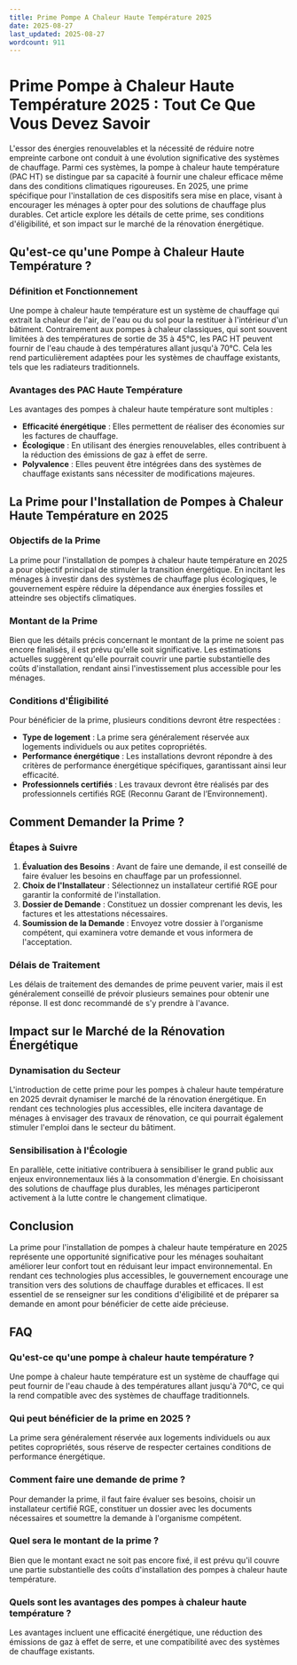 ```yaml
---
title: Prime Pompe A Chaleur Haute Température 2025
date: 2025-08-27
last_updated: 2025-08-27
wordcount: 911
---
```


# Prime Pompe à Chaleur Haute Température 2025 : Tout Ce Que Vous Devez Savoir

L'essor des énergies renouvelables et la nécessité de réduire notre empreinte carbone ont conduit à une évolution significative des systèmes de chauffage. Parmi ces systèmes, la pompe à chaleur haute température (PAC HT) se distingue par sa capacité à fournir une chaleur efficace même dans des conditions climatiques rigoureuses. En 2025, une prime spécifique pour l'installation de ces dispositifs sera mise en place, visant à encourager les ménages à opter pour des solutions de chauffage plus durables. Cet article explore les détails de cette prime, ses conditions d'éligibilité, et son impact sur le marché de la rénovation énergétique.

## Qu'est-ce qu'une Pompe à Chaleur Haute Température ?

### Définition et Fonctionnement

Une pompe à chaleur haute température est un système de chauffage qui extrait la chaleur de l'air, de l'eau ou du sol pour la restituer à l'intérieur d'un bâtiment. Contrairement aux pompes à chaleur classiques, qui sont souvent limitées à des températures de sortie de 35 à 45°C, les PAC HT peuvent fournir de l'eau chaude à des températures allant jusqu'à 70°C. Cela les rend particulièrement adaptées pour les systèmes de chauffage existants, tels que les radiateurs traditionnels.

### Avantages des PAC Haute Température

Les avantages des pompes à chaleur haute température sont multiples :

- **Efficacité énergétique** : Elles permettent de réaliser des économies sur les factures de chauffage.
- **Écologique** : En utilisant des énergies renouvelables, elles contribuent à la réduction des émissions de gaz à effet de serre.
- **Polyvalence** : Elles peuvent être intégrées dans des systèmes de chauffage existants sans nécessiter de modifications majeures.

## La Prime pour l'Installation de Pompes à Chaleur Haute Température en 2025

### Objectifs de la Prime

La prime pour l'installation de pompes à chaleur haute température en 2025 a pour objectif principal de stimuler la transition énergétique. En incitant les ménages à investir dans des systèmes de chauffage plus écologiques, le gouvernement espère réduire la dépendance aux énergies fossiles et atteindre ses objectifs climatiques.

### Montant de la Prime

Bien que les détails précis concernant le montant de la prime ne soient pas encore finalisés, il est prévu qu'elle soit significative. Les estimations actuelles suggèrent qu'elle pourrait couvrir une partie substantielle des coûts d'installation, rendant ainsi l'investissement plus accessible pour les ménages.

### Conditions d'Éligibilité

Pour bénéficier de la prime, plusieurs conditions devront être respectées :

- **Type de logement** : La prime sera généralement réservée aux logements individuels ou aux petites copropriétés.
- **Performance énergétique** : Les installations devront répondre à des critères de performance énergétique spécifiques, garantissant ainsi leur efficacité.
- **Professionnels certifiés** : Les travaux devront être réalisés par des professionnels certifiés RGE (Reconnu Garant de l’Environnement).

## Comment Demander la Prime ?

### Étapes à Suivre

1. **Évaluation des Besoins** : Avant de faire une demande, il est conseillé de faire évaluer les besoins en chauffage par un professionnel.
2. **Choix de l'Installateur** : Sélectionnez un installateur certifié RGE pour garantir la conformité de l'installation.
3. **Dossier de Demande** : Constituez un dossier comprenant les devis, les factures et les attestations nécessaires.
4. **Soumission de la Demande** : Envoyez votre dossier à l'organisme compétent, qui examinera votre demande et vous informera de l'acceptation.

### Délais de Traitement

Les délais de traitement des demandes de prime peuvent varier, mais il est généralement conseillé de prévoir plusieurs semaines pour obtenir une réponse. Il est donc recommandé de s'y prendre à l'avance.

## Impact sur le Marché de la Rénovation Énergétique

### Dynamisation du Secteur

L'introduction de cette prime pour les pompes à chaleur haute température en 2025 devrait dynamiser le marché de la rénovation énergétique. En rendant ces technologies plus accessibles, elle incitera davantage de ménages à envisager des travaux de rénovation, ce qui pourrait également stimuler l'emploi dans le secteur du bâtiment.

### Sensibilisation à l'Écologie

En parallèle, cette initiative contribuera à sensibiliser le grand public aux enjeux environnementaux liés à la consommation d'énergie. En choisissant des solutions de chauffage plus durables, les ménages participeront activement à la lutte contre le changement climatique.

## Conclusion

La prime pour l'installation de pompes à chaleur haute température en 2025 représente une opportunité significative pour les ménages souhaitant améliorer leur confort tout en réduisant leur impact environnemental. En rendant ces technologies plus accessibles, le gouvernement encourage une transition vers des solutions de chauffage durables et efficaces. Il est essentiel de se renseigner sur les conditions d'éligibilité et de préparer sa demande en amont pour bénéficier de cette aide précieuse.

## FAQ

### Qu'est-ce qu'une pompe à chaleur haute température ?

Une pompe à chaleur haute température est un système de chauffage qui peut fournir de l'eau chaude à des températures allant jusqu'à 70°C, ce qui la rend compatible avec des systèmes de chauffage traditionnels.

### Qui peut bénéficier de la prime en 2025 ?

La prime sera généralement réservée aux logements individuels ou aux petites copropriétés, sous réserve de respecter certaines conditions de performance énergétique.

### Comment faire une demande de prime ?

Pour demander la prime, il faut faire évaluer ses besoins, choisir un installateur certifié RGE, constituer un dossier avec les documents nécessaires et soumettre la demande à l'organisme compétent.

### Quel sera le montant de la prime ?

Bien que le montant exact ne soit pas encore fixé, il est prévu qu'il couvre une partie substantielle des coûts d'installation des pompes à chaleur haute température.

### Quels sont les avantages des pompes à chaleur haute température ?

Les avantages incluent une efficacité énergétique, une réduction des émissions de gaz à effet de serre, et une compatibilité avec des systèmes de chauffage existants.